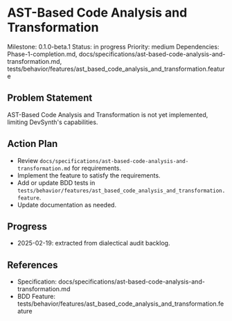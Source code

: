 # AST-Based Code Analysis and Transformation
Milestone: 0.1.0-beta.1
Status: in progress
Priority: medium
Dependencies: Phase-1-completion.md, docs/specifications/ast-based-code-analysis-and-transformation.md, tests/behavior/features/ast_based_code_analysis_and_transformation.feature

## Problem Statement
AST-Based Code Analysis and Transformation is not yet implemented, limiting DevSynth's capabilities.


## Action Plan
- Review `docs/specifications/ast-based-code-analysis-and-transformation.md` for requirements.
- Implement the feature to satisfy the requirements.
- Add or update BDD tests in `tests/behavior/features/ast_based_code_analysis_and_transformation.feature`.
- Update documentation as needed.

## Progress
- 2025-02-19: extracted from dialectical audit backlog.

## References
- Specification: docs/specifications/ast-based-code-analysis-and-transformation.md
- BDD Feature: tests/behavior/features/ast_based_code_analysis_and_transformation.feature
